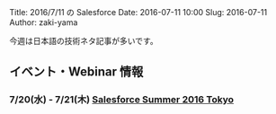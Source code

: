 Title: 2016/7/11 の Salesforce
Date: 2016-07-11 10:00
Slug: 2016-07-11
Author: zaki-yama

今週は日本語の技術ネタ記事が多いです。

## イベント・Webinar 情報

### 7/20(水) - 7/21(木) [Salesforce Summer 2016 Tokyo](http://eventjp.salesforce.com/?dis=dev)


